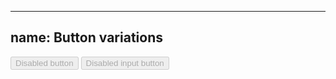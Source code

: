
---
name: Button variations
---
<button type="button" disabled="disabled" class="btn"> Disabled button</button>
<input disabled="disabled" type="button" value="Disabled input button" class="btn"/>